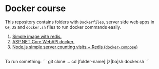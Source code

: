 # Docker course
This repository contains folders with `Dockerfile`s, server side web apps in `C#`, `JS` and `docker.sh` files to run docker commands easily.
1. [Simple image with redis.](./first-image)
2. [ASP.NET Core WebAPI docker.](./simple-image-aspnet)
3. [Node.js simple server counting visits + Redis (`docker-compose`)](./visits-image-node/)
<br/>
To run something:
```
git clone ...
cd [folder-name]
[z|ba]sh docker.sh
```